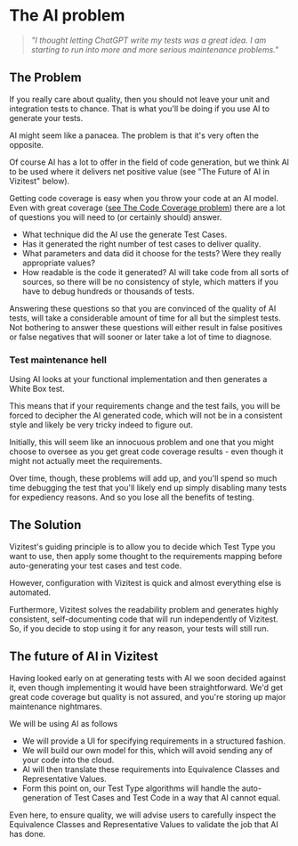 # The AI problem

>*"I thought letting ChatGPT write my tests was a great idea. I am starting to run into more and more serious maintenance problems."*

## The Problem
If you really care about quality, then you should not leave your unit and integration tests to chance. That is what you'll be doing if you use AI to generate your tests.

AI might seem like a panacea. The problem is that it's very often the opposite.

Of course AI has a lot to offer in the field of code generation, but we think AI to be used where it delivers net positive value (see "The Future of AI in Vizitest" below).

Getting code coverage is easy when you throw your code at an AI model. Even with great coverage ([see The Code Coverage problem](code-coverage.md)) there are a lot of questions you will need to (or certainly should) answer.

- What technique did the AI use the generate Test Cases.
- Has it generated the right number of test cases to deliver quality.
- What parameters and data did it choose for the tests? Were they really appropriate values?
- How readable is the code it generated? AI will take code from all sorts of sources, so there will be no consistency of style, which matters if you have to debug hundreds or thousands of tests.

Answering these questions so that you are convinced of the quality of AI tests, will take a considerable amount of time for all but the simplest tests. Not bothering to answer these questions will either result in false positives or false negatives that will sooner or later take a lot of time to diagnose.

### Test maintenance hell
Using AI looks at your functional implementation and then generates a White Box test.

This means that if your requirements change and the test fails, you will be forced to decipher the AI generated code, which will not be in a consistent style and likely be very tricky indeed to figure out.

Initially, this will seem like an innocuous problem and one that you might choose to oversee as you get great code coverage results - even though it might not actually meet the requirements. 

Over time, though, these problems will add up, and you'll spend so much time debugging the test that you'll likely end up simply disabling many tests for expediency reasons. And so you lose all the benefits of testing.

## The Solution
Vizitest's guiding principle is to allow you to decide which Test Type you want to use, then apply some thought to the requirements mapping before  auto-generating your test cases and test code.

However, configuration with Vizitest is quick and almost everything else is automated.

Furthermore, Vizitest solves the readability problem and generates highly consistent, self-documenting code that will run independently of Vizitest. So, if you decide to stop using it for any reason, your tests will still run.

## The future of AI in Vizitest
Having looked early on at generating tests with AI we soon decided against it, even though implementing it would have been straightforward. We'd get great code coverage but quality is not assured, and you're storing up major maintenance nightmares.

We will be using AI as follows

- We will provide a UI for specifying requirements in a structured fashion.
- We will build our own model for this, which will avoid sending any of your code into the cloud.
- AI will then translate these requirements into Equivalence Classes and Representative Values.
- Form this point on, our Test Type algorithms will handle the auto-generation of Test Cases and Test Code in a way that AI cannot equal.

Even here, to ensure quality, we will advise users to carefully inspect the Equivalence Classes and Representative Values to validate the job that AI has done.
